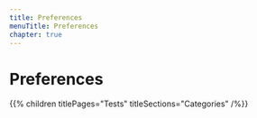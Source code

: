 ```yaml
---
title: Preferences
menuTitle: Preferences
chapter: true
---
```


# Preferences

{{% children titlePages="Tests" titleSections="Categories" /%}}
